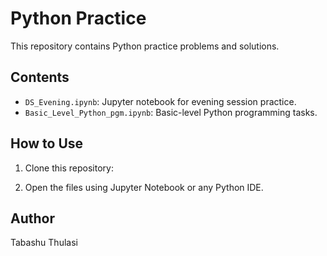 # Python Practice

This repository contains Python practice problems and solutions.

## Contents
- `DS_Evening.ipynb`: Jupyter notebook for evening session practice.
- `Basic_Level_Python_pgm.ipynb`: Basic-level Python programming tasks.

## How to Use
1. Clone this repository:

2. Open the files using Jupyter Notebook or any Python IDE.

## Author
Tabashu Thulasi
